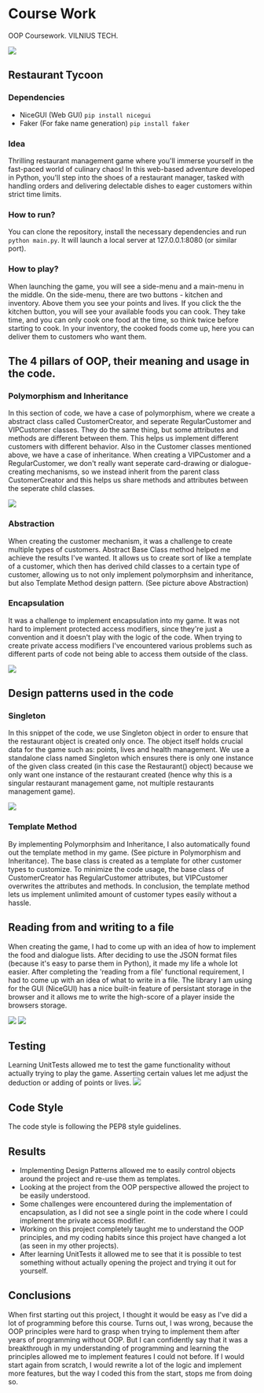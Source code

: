 # Course Work
 OOP Coursework. VILNIUS TECH.

![](screenshots/maingamescreen.png)

## Restaurant Tycoon
### Dependencies
- NiceGUI (Web GUI) `pip install nicegui`
- Faker (For fake name generation) `pip install faker`

### Idea
Thrilling restaurant management game where you'll immerse yourself in the fast-paced world of culinary chaos! In this web-based adventure developed in Python, you'll step into the shoes of a restaurant manager, tasked with handling orders and delivering delectable dishes to eager customers within strict time limits.
 
### How to run?
You can clone the repository, install the necessary dependencies and run `python main.py`. It will launch a local server at 127.0.0.1:8080 (or similar port).

### How to play?
When launching the game, you will see a side-menu and a main-menu in the middle. On the side-menu, there are two buttons - kitchen and inventory. Above them you see your points and lives. If you click the the kitchen button, you will see your available foods you can cook. They take time, and you can only cook one food at the time, so think twice before starting to cook. In your inventory, the cooked foods come up, here you can deliver them to customers who want them.

## The 4 pillars of OOP, their meaning and usage in the code.
### Polymorphism and Inheritance
In this section of code, we have a case of polymorphism, where we create a abstract class called CustomerCreator, and seperate RegularCustomer and VIPCustomer classes. They do the same thing, but some attributes and methods are different between them. This helps us implement different customers with different behavior. Also in the Customer classes mentioned above, we have a case of inheritance. When creating a VIPCustomer and a RegularCustomer, we don't really want seperate card-drawing or dialogue-creating mechanisms, so we instead inherit from the parent class CustomerCreator and this helps us share methods and attributes between the seperate child classes.

![](screenshots/abcpolyinheritance.png)

### Abstraction
When creating the customer mechanism, it was a challenge to create multiple types of customers. Abstract Base Class method helped me achieve the results I've wanted. It allows us to create sort of like a template of a customer, which then has derived child classes to a certain type of customer, allowing us to not only implement polymorphsim and inheritance, but also Template Method design pattern.
(See picture above Abstraction)

### Encapsulation
It was a challenge to implement encapsulation into my game. It was not hard to implement protected access modifiers, since they're just a convention and it doesn't play with the logic of the code. When trying to create private access modifiers I've encountered various problems such as different parts of code not being able to access them outside of the class.

![](screenshots/protected.png)

## Design patterns used in the code
### Singleton
In this snippet of the code, we use Singleton object in order to ensure that the restaurant object is created only once. The object itself holds crucial data for the game such as: points, lives and health management. We use a standalone class named Singleton which ensures there is only one instance of the given class created (in this case the Restaurant() object) because we only want one instance of the restaurant created (hence why this is a singular restaurant management game, not multiple restaurants management game).

![](screenshots/singleton.png)

### Template Method
By implementing Polymorphsim and Inheritance, I also automatically found out the template method in my game. (See picture in Polymorphism and Inheritance). The base class is created as a template for other customer types to customize. To minimize the code usage, the base class of CustomerCreator has RegularCustomer attributes, but VIPCustomer overwrites the attributes and methods. In conclusion, the template method lets us implement unlimited amount of customer types easily without a hassle.

## Reading from and writing to a file
When creating the game, I had to come up with an idea of how to implement the food and dialogue lists. After deciding to use the JSON format files (because it's easy to parse them in Python), it made my life a whole lot easier. After completing the 'reading from a file' functional requirement, I had to come up with an idea of what to write in a file. The library I am using for the GUI (NiceGUI) has a nice built-in feature of persistant storage in the browser and it allows me to write the high-score of a player inside the browsers storage.

![](screenshots/jsonparsing.png)
![](screenshots/highscore.png)

## Testing
Learning UnitTests allowed me to test the game functionality without actually trying to play the game. Asserting certain values let me adjust the deduction or adding of points or lives.
![](screenshots/unittest.png)

## Code Style
The code style is following the PEP8 style guidelines.

## Results
- Implementing Design Patterns allowed me to easily control objects around the project and re-use them as templates.
- Looking at the project from the OOP perspective allowed the project to be easily understood.
- Some challenges were encountered during the implementation of encapsulation, as I did not see a single point in the code where I could implement the private access modifier.
- Working on this project completely taught me to understand the OOP principles, and my coding habits since this project have changed a lot (as seen in my other projects).
- After learning UnitTests it allowed me to see that it is possible to test something without actually opening the project and trying it out for yourself.

## Conclusions
When first starting out this project, I thought it would be easy as I've did a lot of programming before this course. Turns out, I was wrong, because the OOP principles were hard to grasp when trying to implement them after years of programming without OOP. But I can confidently say that it was a breakthrough in my understanding of programming and learning the principles allowed me to implement features I could not before. If I would start again from scratch, I would rewrite a lot of the logic and implement more features, but the way I coded this from the start, stops me from doing so.
